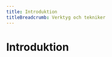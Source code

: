 ```yaml
---
title: Introduktion
titleBreadcrumb: Verktyg och tekniker
---
```

Introduktion
=========================
